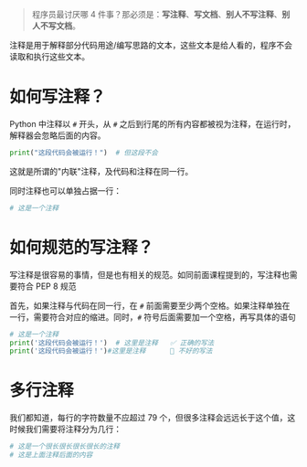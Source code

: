 
> 程序员最讨厌哪 4 件事？那必须是：**写注释**、**写文档**、**别人不写注释**、**别人不写文档**。

注释是用于解释部分代码用途/编写思路的文本，这些文本是给人看的，程序不会读取和执行这些文本。

# 如何写注释？

Python 中注释以 `#` 开头，从 `#` 之后到行尾的所有内容都被视为注释，在运行时，解释器会忽略后面的内容。

```python
print("这段代码会被运行！")  # 但这段不会
```

这就是所谓的"内联"注释，及代码和注释在同一行。

同时注释也可以单独占据一行：
```python
# 这是一个注释
```

# 如何规范的写注释？

写注释是很容易的事情，但是也有相关的规范。如同前面课程提到的，写注释也需要符合 PEP 8 规范

首先，如果注释与代码在同一行，在 `#` 前面需要至少两个空格。如果注释单独在一行，需要符合对应的缩进。同时，`#` 符号后面需要加一个空格，再写具体的语句

```python
# 这是一个注释
print('这段代码会被运行！')  # 这里是注释   ✅ 正确的写法
print('这段代码会被运行！')#这里是注释      🚫 不好的写法
```

# 多行注释

我们都知道，每行的字符数量不应超过 79 个，但很多注释会远远长于这个值，这时候我们需要将注释分为几行：

```python
# 这是一个很长很长很长很长的注释
# 这是上面注释后面的内容
``` 